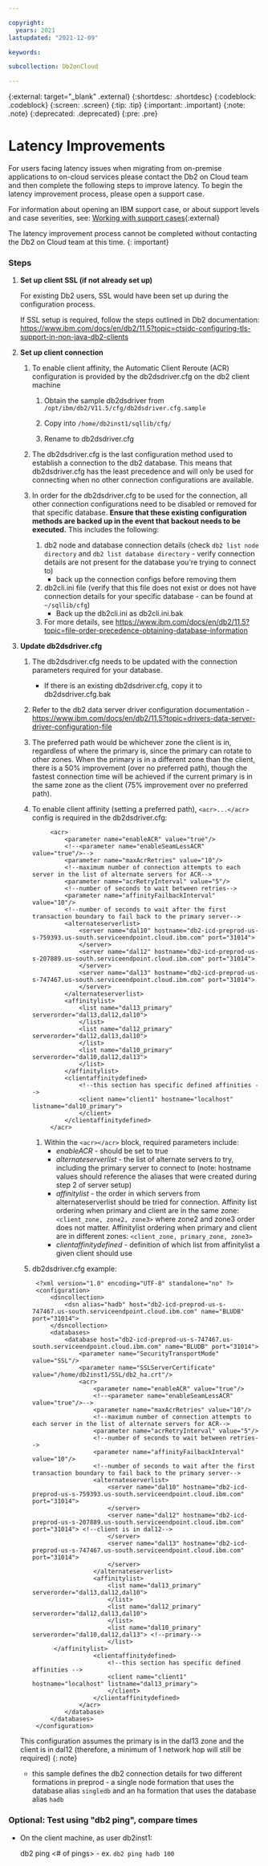 ```yaml
---

copyright:
  years: 2021
lastupdated: "2021-12-09"

keywords:

subcollection: Db2onCloud

---
```


<!-- Attribute definitions --> 
{:external: target="_blank" .external}
{:shortdesc: .shortdesc}
{:codeblock: .codeblock}
{:screen: .screen}
{:tip: .tip}
{:important: .important}
{:note: .note}
{:deprecated: .deprecated}
{:pre: .pre}

# Latency Improvements

For users facing latency issues when migrating from on-premise applications to on-cloud services please contact the Db2 on Cloud team and then complete the following steps to improve latency. To begin the latency improvement process, please open a support case. 

For information about opening an IBM support case, or about support levels and case severities, see: [Working with support cases](/docs/get-support?topic=get-support-open-case#open-case){:external}

The latency improvement process cannot be completed without contacting the Db2 on Cloud team at this time. 
{: important}

### Steps

1. **Set up client SSL (if not already set up)**

    For existing Db2 users, SSL would have been set up during the configuration process.

    If SSL setup is required, follow the steps outlined in Db2 documentation:  
    https://www.ibm.com/docs/en/db2/11.5?topic=ctsidc-configuring-tls-support-in-non-java-db2-clients

1. **Set up client connection**
    
   1. To enable client affinity, the Automatic Client Reroute (ACR) configuration is provided by the db2dsdriver.cfg on the db2 client machine
        
        1. Obtain the sample db2dsdriver from ```/opt/ibm/db2/V11.5/cfg/db2dsdriver.cfg.sample```

        1. Copy into ```/home/db2inst1/sqllib/cfg/```

        1. Rename to db2dsdriver.cfg

    1. The db2dsdriver.cfg is the last configuration method used to establish a connection to the db2 database. This means that db2dsdriver.cfg has the least precedence and will only be used for connecting when no other connection configurations are available. 

    1. In order for the db2dsdriver.cfg to be used for the connection, all other connection configurations need to be disabled or removed for that specific database. **Ensure that these existing configuration methods are backed up in the event that backout needs to be executed.** This includes the following:
        
        1. db2 node and database connection details (check ```db2 list node directory``` and ```db2 list database directory``` - verify connection details are not present for the database you're trying to connect to)
            - back up the connection configs before removing them
        1. db2cli.ini file (verify that this file does not exist or does not have connection details for your specific database - can be found at ```~/sqllib/cfg```)
            - Back up the db2cli.ini as db2cli.ini.bak
        1. For more details, see https://www.ibm.com/docs/en/db2/11.5?topic=file-order-precedence-obtaining-database-information

1. **Update db2dsdriver.cfg**

    1. The db2dsdriver.cfg needs to be updated with the connection parameters required for your database.
        - If there is an existing db2dsdriver.cfg, copy it to db2dsdriver.cfg.bak
    1. Refer to the db2 data server driver configuration documentation - https://www.ibm.com/docs/en/db2/11.5?topic=drivers-data-server-driver-configuration-file
    1. The preferred path would be whichever zone the client is in, regardless of where the primary is, since the primary can rotate to other zones. When the primary is in a different zone than the client, there is a 50% improvement (over no preferred path), though the fastest connection time will be achieved if the current primary is in the same zone as the client (75% improvement over no preferred path).
    1. To enable client affinity (setting a preferred path), ```<acr>...</acr>``` config is required in the db2dsdriver.cfg:
        
                <acr>
                    <parameter name="enableACR" value="true"/>
                    <!--<parameter name="enableSeamLessACR" value="true"/>-->
                    <parameter name="maxAcrRetries" value="10"/>
                    <!--maximum number of connection attempts to each server in the list of alternate servers for ACR-->
                    <parameter name="acrRetryInterval" value="5"/>
                    <!--number of seconds to wait between retries-->
                    <parameter name="affinityFailbackInterval" value="10"/>
                    <!--number of seconds to wait after the first transaction boundary to fail back to the primary server-->
                    <alternateserverlist>
                        <server name="dal10" hostname="db2-icd-preprod-us-s-759393.us-south.serviceendpoint.cloud.ibm.com" port="31014">
                        </server>
                        <server name="dal12" hostname="db2-icd-preprod-us-s-207889.us-south.serviceendpoint.cloud.ibm.com" port="31014">                        
                        </server>
                        <server name="dal13" hostname="db2-icd-preprod-us-s-747467.us-south.serviceendpoint.cloud.ibm.com" port="31014">
                        </server>
                    </alternateserverlist>
                    <affinitylist>
                        <list name="dal13_primary" serverorder="dal13,dal12,dal10">
                        </list>
                        <list name="dal12_primary" serverorder="dal12,dal13,dal10">                        
                        </list>
                        <list name="dal10_primary" serverorder="dal10,dal12,dal13">
                        </list>
                    </affinitylist>
                    <clientaffinitydefined>
                        <!--this section has specific defined affinities -->
                        <client name="client1" hostname="localhost" listname="dal10_primary">
                        </client>
                    </clientaffinitydefined>
                </acr>
            
        1. Within the ```<acr></acr>``` block, required parameters include:
            - *enableACR* - should be set to true
            - *alternateserverlist* - the list of alternate servers to try, including the primary server to connect to (note: hostname values should reference the aliases that were created during step 2 of server setup)
            - *affinitylist* - the order in which servers from alternateserverlist should be tried for connection. Affinity list ordering when primary and client are in the same zone: ```<client_zone, zone2, zone3>``` where zone2 and zone3 order does not matter. Affinitylist ordering when primary and client are in different zones: ```<client_zone, primary_zone, zone3>```
            - *clientaffinitydefined* - definition of which list from affinitylist a given client should use
    1. db2dsdriver.cfg example:

            <?xml version="1.0" encoding="UTF-8" standalone="no" ?>
            <configuration>
                <dsncollection>
                    <dsn alias="hadb" host="db2-icd-preprod-us-s-747467.us-south.serviceendpoint.cloud.ibm.com" name="BLUDB" port="31014">
                </dsncollection>
                <databases>
                    <database host="db2-icd-preprod-us-s-747467.us-south.serviceendpoint.cloud.ibm.com" name="BLUDB" port="31014">
                        <parameter name="SecurityTransportMode" value="SSL"/>
                        <parameter name="SSLServerCertificate" value="/home/db2inst1/SSL/db2_ha.crt"/>
                        <acr>
                            <parameter name="enableACR" value="true"/>
                            <!--<parameter name="enableSeamLessACR" value="true"/>-->
                            <parameter name="maxAcrRetries" value="10"/>
                            <!--maximum number of connection attempts to each server in the list of alternate servers for ACR-->
                            <parameter name="acrRetryInterval" value="5"/>
                            <!--number of seconds to wait between retries-->
                            <parameter name="affinityFailbackInterval" value="10"/>
                            <!--number of seconds to wait after the first transaction boundary to fail back to the primary server-->
                            <alternateserverlist>
                                <server name="dal10" hostname="db2-icd-preprod-us-s-759393.us-south.serviceendpoint.cloud.ibm.com" port="31014">
                                </server>
                                <server name="dal12" hostname="db2-icd-preprod-us-s-207889.us-south.serviceendpoint.cloud.ibm.com" port="31014"> <!--client is in dal12-->
                                </server>
                                <server name="dal13" hostname="db2-icd-preprod-us-s-747467.us-south.serviceendpoint.cloud.ibm.com" port="31014"> 
                                </server>
                            </alternateserverlist>
                            <affinitylist>
                                <list name="dal13_primary" serverorder="dal13,dal12,dal10">
                                </list>
                                <list name="dal12_primary" serverorder="dal12,dal13,dal10">  
                                </list>
                                <list name="dal10_primary" serverorder="dal10,dal12,dal13"> <!--primary-->
                                </list>
                 </affinitylist>
                            <clientaffinitydefined>
                                <!--this section has specific defined affinities -->
                                <client name="client1" hostname="localhost" listname="dal13_primary">
                                </client>
                            </clientaffinitydefined>
                        </acr>
                    </database>
                </databases>
            </configuration>    
            
      This configuration assumes the primary is in the dal13 zone and the client is in dal12 (therefore, a minimum of 1 network hop will still be required)
{: note}
      
    - this sample defines the db2 connection details for two different formations in preprod - a single node formation that uses the database alias ```singledb``` and an ha formation that uses the database alias ```hadb```


### Optional: Test using "db2 ping", compare times
- On the client machine, as user db2inst1:

    db2 ping <db-alias> <# of pings> - ex. ```db2 ping hadb 100```



